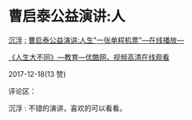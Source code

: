 # 曹启泰公益演讲:人

[沉浮](http://v.youku.com/v_show/id_XNDczNjU4NjQ0.html?x&sharefrom=android&sharekey=471120635c8f135022bbd2182bdfc4748) [:](http://v.youku.com/v_show/id_XNDczNjU4NjQ0.html?x&sharefrom=android&sharekey=471120635c8f135022bbd2182bdfc4748) [曹启泰公益演讲](http://v.youku.com/v_show/id_XNDczNjU4NjQ0.html?x&sharefrom=android&sharekey=471120635c8f135022bbd2182bdfc4748)[:](http://v.youku.com/v_show/id_XNDczNjU4NjQ0.html?x&sharefrom=android&sharekey=471120635c8f135022bbd2182bdfc4748)[人生](http://v.youku.com/v_show/id_XNDczNjU4NjQ0.html?x&sharefrom=android&sharekey=471120635c8f135022bbd2182bdfc4748)["](http://v.youku.com/v_show/id_XNDczNjU4NjQ0.html?x&sharefrom=android&sharekey=471120635c8f135022bbd2182bdfc4748)[一张单程机票](http://v.youku.com/v_show/id_XNDczNjU4NjQ0.html?x&sharefrom=android&sharekey=471120635c8f135022bbd2182bdfc4748)["—](http://v.youku.com/v_show/id_XNDczNjU4NjQ0.html?x&sharefrom=android&sharekey=471120635c8f135022bbd2182bdfc4748)[在线播放](http://v.youku.com/v_show/id_XNDczNjU4NjQ0.html?x&sharefrom=android&sharekey=471120635c8f135022bbd2182bdfc4748)[—](http://v.youku.com/v_show/id_XNDczNjU4NjQ0.html?x&sharefrom=android&sharekey=471120635c8f135022bbd2182bdfc4748)

[《人生大不同》](http://v.youku.com/v_show/id_XNDczNjU4NjQ0.html?x&sharefrom=android&sharekey=471120635c8f135022bbd2182bdfc4748)[—](http://v.youku.com/v_show/id_XNDczNjU4NjQ0.html?x&sharefrom=android&sharekey=471120635c8f135022bbd2182bdfc4748)[教育](http://v.youku.com/v_show/id_XNDczNjU4NjQ0.html?x&sharefrom=android&sharekey=471120635c8f135022bbd2182bdfc4748)[—](http://v.youku.com/v_show/id_XNDczNjU4NjQ0.html?x&sharefrom=android&sharekey=471120635c8f135022bbd2182bdfc4748)[优酷网，视频高清在线观看](http://v.youku.com/v_show/id_XNDczNjU4NjQ0.html?x&sharefrom=android&sharekey=471120635c8f135022bbd2182bdfc4748)

2017-12-18(13 赞)

评论区：

沉浮 : 不错的演讲，喜欢的可以看看。